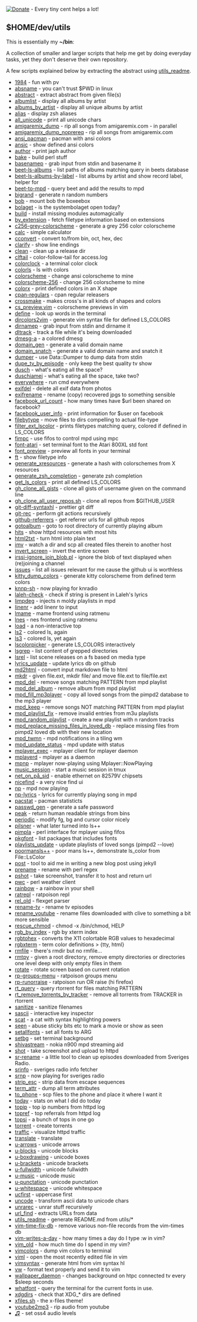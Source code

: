   [![Donate](https://img.shields.io/badge/Donate-PayPal-green.svg)](https://www.paypal.com/cgi-bin/webscr?cmd=_donations&business=65SFZJ25PSKG8&currency_code=SEK&source=url) - Every tiny cent helps a lot!

  $HOME/dev/utils
  ---------------

  This is essentially my **~/bin**:

  A collection of smaller and larger scripts that help me get by
  doing everyday tasks, yet they don't deserve their own repository.

  A few scripts explained below by extracting the abstract using [utils_readme](https://github.com/trapd00r/utils/blob/master/utils_readme).

* [1984](https://github.com/trapd00r/utils/blob/master/1984) - fun with pv
* [absname](https://github.com/trapd00r/utils/blob/master/absname) - you can't trust $PWD in linux
* [abstract](https://github.com/trapd00r/utils/blob/master/abstract) - extract abstract from given file(s)
* [albumlist](https://github.com/trapd00r/utils/blob/master/albumlist) - display all albums by artist
* [albums_by_artist](https://github.com/trapd00r/utils/blob/master/albums_by_artist) - display all unique albums by artist
* [alias](https://github.com/trapd00r/utils/blob/master/alias) - display zsh aliases
* [all_unicode](https://github.com/trapd00r/utils/blob/master/all_unicode) - print all unicode chars
* [amigaremix_dump](https://github.com/trapd00r/utils/blob/master/amigaremix_dump) - rip all songs from amigaremix.com - in parallel
* [amigaremix_dump_noprereq](https://github.com/trapd00r/utils/blob/master/amigaremix_dump_noprereq) - rip all songs from amigaremix.com
* [ansi_pacman](https://github.com/trapd00r/utils/blob/master/ansi_pacman) - pacman with ansi colors
* [ansic](https://github.com/trapd00r/utils/blob/master/ansic) - show defined ansi colors
* [author](https://github.com/trapd00r/utils/blob/master/author) - print japh author
* [bake](https://github.com/trapd00r/utils/blob/master/bake) - build perl stuff
* [basenamep](https://github.com/trapd00r/utils/blob/master/basenamep) - grab input from stdin and basename it
* [beet-ls-albums](https://github.com/trapd00r/utils/blob/master/beet-ls-albums) - list paths of albums matching query in beets database
* [beet-ls-albums-by-label](https://github.com/trapd00r/utils/blob/master/beet-ls-albums-by-label) - list albums by artist and show record label, helper for
* [beet-to-mpd](https://github.com/trapd00r/utils/blob/master/beet-to-mpd) - query beet and add the results to mpd
* [bigrand](https://github.com/trapd00r/utils/blob/master/bigrand) - generate n random numbers
* [bob](https://github.com/trapd00r/utils/blob/master/bob) - mount bob the boxeebox
* [bolaget](https://github.com/trapd00r/utils/blob/master/bolaget) - is the systembolaget open today?
* [build](https://github.com/trapd00r/utils/blob/master/build) - install missing modules automagically
* [by_extension](https://github.com/trapd00r/utils/blob/master/by_extension) - fetch filetype information based on extensions
* [c256-grey-colorscheme](https://github.com/trapd00r/utils/blob/master/c256-grey-colorscheme) - generate a grey 256 color colorscheme
* [calc](https://github.com/trapd00r/utils/blob/master/calc) - simple calculator
* [cconvert](https://github.com/trapd00r/utils/blob/master/cconvert) - convert to/from bin, oct, hex, dec
* [clarify](https://github.com/trapd00r/utils/blob/master/clarify) - show line endings
* [clean](https://github.com/trapd00r/utils/blob/master/clean) - clean up a release dir
* [clftail](https://github.com/trapd00r/utils/blob/master/clftail) - color-follow-tail for access.log
* [colorclock](https://github.com/trapd00r/utils/blob/master/colorclock) - a terminal color clock
* [colorls](https://github.com/trapd00r/utils/blob/master/colorls) - ls with colors
* [colorscheme](https://github.com/trapd00r/utils/blob/master/colorscheme) - change ansi colorscheme to mine
* [colorscheme-256](https://github.com/trapd00r/utils/blob/master/colorscheme-256) - change 256 colorscheme to mine
* [colorx](https://github.com/trapd00r/utils/blob/master/colorx) - print defined colors in an X shape
* [cpan-regulars](https://github.com/trapd00r/utils/blob/master/cpan-regulars) - cpan regular releasers
* [crossmake](https://github.com/trapd00r/utils/blob/master/crossmake) - makes cross's in all kinds of shapes and colors
* [cs_preview.vim](https://github.com/trapd00r/utils/blob/master/cs_preview.vim) - colorscheme previews in vim
* [define](https://github.com/trapd00r/utils/blob/master/define) - look up words in the terminal
* [dircolors2vim](https://github.com/trapd00r/utils/blob/master/dircolors2vim) - generate vim syntax file for defined LS_COLORS
* [dirnamep](https://github.com/trapd00r/utils/blob/master/dirnamep) - grab input from stdin and dirname it
* [dltrack](https://github.com/trapd00r/utils/blob/master/dltrack) - track a file while it's being downloaded
* [dmesg-a](https://github.com/trapd00r/utils/blob/master/dmesg-a) - a colored dmesg
* [domain_gen](https://github.com/trapd00r/utils/blob/master/domain_gen) - generate a valid domain name
* [domain_snatch](https://github.com/trapd00r/utils/blob/master/domain_snatch) - generate a valid domain name and snatch it
* [dumper](https://github.com/trapd00r/utils/blob/master/dumper) - use Data::Dumper to dump data from stdin
* [dupe_tv_by_episode](https://github.com/trapd00r/utils/blob/master/dupe_tv_by_episode) - only keep the best quality tv show
* [dusch](https://github.com/trapd00r/utils/blob/master/dusch) - what's eating all the space?
* [duschiamej](https://github.com/trapd00r/utils/blob/master/duschiamej) - what's eating all the space, take two?
* [everywhere](https://github.com/trapd00r/utils/blob/master/everywhere) - run cmd everywhere
* [exifdel](https://github.com/trapd00r/utils/blob/master/exifdel) - delete all exif data from photos
* [exifrename](https://github.com/trapd00r/utils/blob/master/exifrename) - rename (copy) recovered jpgs to something sensible
* [facebook_url_count](https://github.com/trapd00r/utils/blob/master/facebook_url_count) - how many times have $url been shared on facebook?
* [facebook_user_info](https://github.com/trapd00r/utils/blob/master/facebook_user_info) - print information for $user on facebook
* [filebytype](https://github.com/trapd00r/utils/blob/master/filebytype) - move files to dirs compelling to actual file-type
* [filter_ext_lscolor](https://github.com/trapd00r/utils/blob/master/filter_ext_lscolor) - prints filetypes matching query, colored if defined in LS_COLORS
* [fimpc](https://github.com/trapd00r/utils/blob/master/fimpc) - use fifos to control mpd using mpc
* [font-atari](https://github.com/trapd00r/utils/blob/master/font-atari) - set terminal font to the Atari 800XL std font
* [font_preview](https://github.com/trapd00r/utils/blob/master/font_preview) - preview all fonts in your terminal
* [ft](https://github.com/trapd00r/utils/blob/master/ft) - show filetype info
* [generate_xresources](https://github.com/trapd00r/utils/blob/master/generate_xresources) - generate a hash with colorschemes from X resources
* [generate_zsh_completion](https://github.com/trapd00r/utils/blob/master/generate_zsh_completion) - generate zsh completion
* [get_ls_colors](https://github.com/trapd00r/utils/blob/master/get_ls_colors) - print all defined LS_COLORS
* [gh_clone_all_gists](https://github.com/trapd00r/utils/blob/master/gh_clone_all_gists) - clone all gists of username given on the command line
* [gh_clone_all_user_repos.sh](https://github.com/trapd00r/utils/blob/master/gh_clone_all_user_repos.sh) - clone all repos from $GITHUB_USER
* [git-diff-syntaxhl](https://github.com/trapd00r/utils/blob/master/git-diff-syntaxhl) - prettier git diff
* [git-rec](https://github.com/trapd00r/utils/blob/master/git-rec) - perform git actions recursively
* [github-referrers](https://github.com/trapd00r/utils/blob/master/github-referrers) - get referrer urls for all github repos
* [gotoalbum](https://github.com/trapd00r/utils/blob/master/gotoalbum) - goto to root directory of currently playing album
* [hits](https://github.com/trapd00r/utils/blob/master/hits) - show httpd resources with most hits
* [html2txt](https://github.com/trapd00r/utils/blob/master/html2txt) - turn html into plain text
* [imv](https://github.com/trapd00r/utils/blob/master/imv) - watch a dir and scp all created files therein to another host
* [invert_screen](https://github.com/trapd00r/utils/blob/master/invert_screen) - invert the entire screen
* [irssi-ignore_join_blob.pl](https://github.com/trapd00r/utils/blob/master/irssi-ignore_join_blob.pl) - ignore the blob of text displayed when (re)joining a channel
* [issues](https://github.com/trapd00r/utils/blob/master/issues) - list all issues relevant for me cause the github ui is worthless
* [kitty_dump_colors](https://github.com/trapd00r/utils/blob/master/kitty_dump_colors) - generate kitty colorscheme from defined term colors
* [knnp-sh](https://github.com/trapd00r/utils/blob/master/knnp-sh) - now playing for knradio
* [laleh-check](https://github.com/trapd00r/utils/blob/master/laleh-check) - check if string is present in Laleh's lyrics
* [limpdeg](https://github.com/trapd00r/utils/blob/master/limpdeg) - injects n moldy playlists in mpd
* [linenr](https://github.com/trapd00r/utils/blob/master/linenr) - add linenr to input
* [lmame](https://github.com/trapd00r/utils/blob/master/lmame) - mame frontend using ratmenu
* [lnes](https://github.com/trapd00r/utils/blob/master/lnes) - nes frontend using ratmenu
* [load](https://github.com/trapd00r/utils/blob/master/load) - a non-interactive top
* [ls2](https://github.com/trapd00r/utils/blob/master/ls2) - colored ls, again
* [ls3](https://github.com/trapd00r/utils/blob/master/ls3) - colored ls, yet again
* [lscolorpicker](https://github.com/trapd00r/utils/blob/master/lscolorpicker) - generate LS_COLORS interactively
* [lsgrep](https://github.com/trapd00r/utils/blob/master/lsgrep) - list content of grepped directories
* [lsrel](https://github.com/trapd00r/utils/blob/master/lsrel) - list scene releases on a fs based on media type
* [lyrics_update](https://github.com/trapd00r/utils/blob/master/lyrics_update) - update lyrics db on github
* [md2html](https://github.com/trapd00r/utils/blob/master/md2html) - convert input markdown file to html
* [mkdr](https://github.com/trapd00r/utils/blob/master/mkdr) - given file.ext, mkdir file/ and move file.ext to file/file.ext
* [mpd_del](https://github.com/trapd00r/utils/blob/master/mpd_del) - remove songs matching PATTERN from mpd playlist
* [mpd_del_album](https://github.com/trapd00r/utils/blob/master/mpd_del_album) - remove album from mpd playlist
* [mpd_fill_mp3player](https://github.com/trapd00r/utils/blob/master/mpd_fill_mp3player) - copy all loved songs from the pimpd2 database to the mp3 player
* [mpd_keep](https://github.com/trapd00r/utils/blob/master/mpd_keep) - remove songs NOT matching PATTERN from mpd playlist
* [mpd_playlist_fix](https://github.com/trapd00r/utils/blob/master/mpd_playlist_fix) - remove invalid entries from m3u playlists
* [mpd_random_playlist](https://github.com/trapd00r/utils/blob/master/mpd_random_playlist) - create a new playlist with n random tracks
* [mpd_replace_missing_files_in_loved_db](https://github.com/trapd00r/utils/blob/master/mpd_replace_missing_files_in_loved_db) - replace missing files from pimpd2 loved db with their new location
* [mpd_twmn](https://github.com/trapd00r/utils/blob/master/mpd_twmn) - mpd notifications in a tiling wm
* [mpd_update_status](https://github.com/trapd00r/utils/blob/master/mpd_update_status) - mpd update with status
* [mplayer_exec](https://github.com/trapd00r/utils/blob/master/mplayer_exec) - mplayer client for mplayer daemon
* [mplayerd](https://github.com/trapd00r/utils/blob/master/mplayerd) - mplayer as a daemon
* [mpnp](https://github.com/trapd00r/utils/blob/master/mpnp) - mplayer now-playing using Mplayer::NowPlaying
* [music_session](https://github.com/trapd00r/utils/blob/master/music_session) - start a music session in tmux
* [net_on_på_sid](https://github.com/trapd00r/utils/blob/master/net_on_på_sid) - enable ethernet on 82579V chipsets
* [nicefind](https://github.com/trapd00r/utils/blob/master/nicefind) - a very nice find ui
* [np](https://github.com/trapd00r/utils/blob/master/np) - mpd now playing
* [np-lyrics](https://github.com/trapd00r/utils/blob/master/np-lyrics) - lyrics for currently playing song in mpd
* [pacstat](https://github.com/trapd00r/utils/blob/master/pacstat) - pacman statisticts
* [passwd_gen](https://github.com/trapd00r/utils/blob/master/passwd_gen) - generate a safe password
* [peak](https://github.com/trapd00r/utils/blob/master/peak) - return human readable strings from bins
* [periodic](https://github.com/trapd00r/utils/blob/master/periodic) - modify fg, bg and cursor color nicely
* [pilsner](https://github.com/trapd00r/utils/blob/master/pilsner) - what later turned into ls++
* [pimpla](https://github.com/trapd00r/utils/blob/master/pimpla) - perl interface for mplayer using fifos
* [pkgfont](https://github.com/trapd00r/utils/blob/master/pkgfont) - list packages that includes fonts
* [playlists_update](https://github.com/trapd00r/utils/blob/master/playlists_update) - update playlists of loved songs (pimpd2 --love)
* [poormansls++](https://github.com/trapd00r/utils/blob/master/poormansls++) - poor mans ls++, demonstrate ls_color from File::LsColor
* [post](https://github.com/trapd00r/utils/blob/master/post) - tool to aid me in writing a new blog post using jekyll
* [prename](https://github.com/trapd00r/utils/blob/master/prename) - rename with perl regex
* [pshot](https://github.com/trapd00r/utils/blob/master/pshot) - take screenshot, transfer it to host and return url
* [pwc](https://github.com/trapd00r/utils/blob/master/pwc) - perl weather client
* [rainbow](https://github.com/trapd00r/utils/blob/master/rainbow) - a rainbow in your shell
* [ratrepl](https://github.com/trapd00r/utils/blob/master/ratrepl) - ratpoison repl
* [rel_old](https://github.com/trapd00r/utils/blob/master/rel_old) - flexget parser
* [rename-tv](https://github.com/trapd00r/utils/blob/master/rename-tv) - rename tv episodes
* [rename_youtube](https://github.com/trapd00r/utils/blob/master/rename_youtube) - rename files downloaded with clive to something a bit more sensible
* [rescue_chmod](https://github.com/trapd00r/utils/blob/master/rescue_chmod) - chmod -x /bin/chmod, HELP
* [rgb_by_index](https://github.com/trapd00r/utils/blob/master/rgb_by_index) - rgb by xterm index
* [rgbtohex](https://github.com/trapd00r/utils/blob/master/rgbtohex) - converts the X11 colortable RGB values to hexadecimal
* [rgbxterm](https://github.com/trapd00r/utils/blob/master/rgbxterm) - term color definitions > {tty, html}
* [rmfile](https://github.com/trapd00r/utils/blob/master/rmfile) - there's rmdir but no rmfile...
* [rmtpy](https://github.com/trapd00r/utils/blob/master/rmtpy) - given a root directory, remove empty directories or directories one level deep with only empty files in them
* [rotate](https://github.com/trapd00r/utils/blob/master/rotate) - rotate screen based on current rotation
* [rp-groups-menu](https://github.com/trapd00r/utils/blob/master/rp-groups-menu) - ratpoison groups menu
* [rp-runorraise](https://github.com/trapd00r/utils/blob/master/rp-runorraise) - ratpoison run OR raise (hi firefox)
* [rt_query](https://github.com/trapd00r/utils/blob/master/rt_query) - query rtorrent for files matching PATTERN
* [rt_remove_torrents_by_tracker](https://github.com/trapd00r/utils/blob/master/rt_remove_torrents_by_tracker) - remove all torrents from TRACKER in rtorrent
* [sanitize](https://github.com/trapd00r/utils/blob/master/sanitize) - sanitize filenames
* [sascii](https://github.com/trapd00r/utils/blob/master/sascii) - interactive key inspector
* [scat](https://github.com/trapd00r/utils/blob/master/scat) - a cat with syntax highlighting powers
* [seen](https://github.com/trapd00r/utils/blob/master/seen) - abuse sticky bits etc to mark a movie or show as seen
* [setallfonts](https://github.com/trapd00r/utils/blob/master/setallfonts) - set all fonts to ARG
* [setbg](https://github.com/trapd00r/utils/blob/master/setbg) - set terminal background
* [shivastream](https://github.com/trapd00r/utils/blob/master/shivastream) - nokia n900 mpd streaming aid
* [shot](https://github.com/trapd00r/utils/blob/master/shot) - take screenshot and upload to httpd
* [sr-rename](https://github.com/trapd00r/utils/blob/master/sr-rename) - a little tool to clean up episodes downloaded from Sveriges Radio.
* [srinfo](https://github.com/trapd00r/utils/blob/master/srinfo) - sveriges radio info fetcher
* [srnp](https://github.com/trapd00r/utils/blob/master/srnp) - now playing for sveriges radio
* [strip_esc](https://github.com/trapd00r/utils/blob/master/strip_esc) - strip data from escape sequences
* [term_attr](https://github.com/trapd00r/utils/blob/master/term_attr) - dump all term attributes
* [to_phone](https://github.com/trapd00r/utils/blob/master/to_phone) - scp files to the phone and place it where I want it
* [today](https://github.com/trapd00r/utils/blob/master/today) - stats on what I did do today
* [topip](https://github.com/trapd00r/utils/blob/master/topip) - top ip numbers from httpd log
* [topref](https://github.com/trapd00r/utils/blob/master/topref) - top referrals from httpd log
* [topsi](https://github.com/trapd00r/utils/blob/master/topsi) - a bunch of tops in one go
* [torrent](https://github.com/trapd00r/utils/blob/master/torrent) - create torrents
* [traffic](https://github.com/trapd00r/utils/blob/master/traffic) - visualize httpd traffic
* [translate](https://github.com/trapd00r/utils/blob/master/translate) - translate
* [u-arrows](https://github.com/trapd00r/utils/blob/master/u-arrows) - unicode arrows
* [u-blocks](https://github.com/trapd00r/utils/blob/master/u-blocks) - unicode blocks
* [u-boxdrawing](https://github.com/trapd00r/utils/blob/master/u-boxdrawing) - unicode boxes
* [u-brackets](https://github.com/trapd00r/utils/blob/master/u-brackets) - unicode brackets
* [u-fullwidth](https://github.com/trapd00r/utils/blob/master/u-fullwidth) - unicode fullwidth
* [u-music](https://github.com/trapd00r/utils/blob/master/u-music) - unicode music
* [u-punctation](https://github.com/trapd00r/utils/blob/master/u-punctation) - unicode punctation
* [u-whitespace](https://github.com/trapd00r/utils/blob/master/u-whitespace) - unicode whitespace
* [ucfirst](https://github.com/trapd00r/utils/blob/master/ucfirst) - uppercase first
* [uncode](https://github.com/trapd00r/utils/blob/master/uncode) - transform ascii data to unicode chars
* [unrarec](https://github.com/trapd00r/utils/blob/master/unrarec) - unrar stuff recursively
* [url_find](https://github.com/trapd00r/utils/blob/master/url_find) - extracts URLs from data
* [utils_readme](https://github.com/trapd00r/utils/blob/master/utils_readme) - generate README.md from utils/*
* [vim-time-fix-db](https://github.com/trapd00r/utils/blob/master/vim-time-fix-db) - remove various non-file records from the vim-times db
* [vim-writes-a-day](https://github.com/trapd00r/utils/blob/master/vim-writes-a-day) - how many times a day do I type :w in vim?
* [vim_old](https://github.com/trapd00r/utils/blob/master/vim_old) - how much time do I spend in my vim?
* [vimcolors](https://github.com/trapd00r/utils/blob/master/vimcolors) - dump vim colors to terminal
* [viml](https://github.com/trapd00r/utils/blob/master/viml) - open the most recently edited file in vim
* [vimsyntax](https://github.com/trapd00r/utils/blob/master/vimsyntax) - generate html from vim syntax hl
* [vw](https://github.com/trapd00r/utils/blob/master/vw) - format text properly and send it to vim
* [wallpaper_daemon](https://github.com/trapd00r/utils/blob/master/wallpaper_daemon) - changes background on htpc connected tv every $sleep seconds
* [whatfont](https://github.com/trapd00r/utils/blob/master/whatfont) - query the terminal for the current fonts in use.
* [xdgdirs](https://github.com/trapd00r/utils/blob/master/xdgdirs) - check that XDG_* dirs are defined
* [xfiles.sh](https://github.com/trapd00r/utils/blob/master/xfiles.sh) - the x-files theme!
* [youtube2mp3](https://github.com/trapd00r/utils/blob/master/youtube2mp3) - rip audio from youtube
* [♫](https://github.com/trapd00r/utils/blob/master/♫) - set oss4 audio levels
